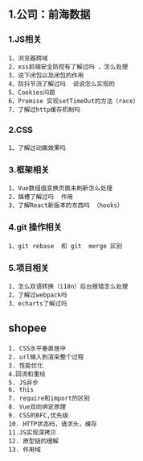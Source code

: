 ## 1.公司：前海数据
### 1.JS相关
    1、浏览器跨域
    2、xss前端安全防控有了解过吗 ，怎么处理
    3、说下闭包以及闭包的作用
    4、防抖节流了解过吗  说说怎么实现的
    5、Cookies问题
    6、Promise 实现setTimeOut的方法（race）
    7、了解过http缓存机制吗
### 2.CSS
    1、了解过动画效果吗
### 3.框架相关
    1、Vue数组值变换页面未刷新怎么处理
    2、插槽了解过吗  作用
    3、了解React新版本的东西吗 （hooks）
### 4.git 操作相关
    1、git rebase  和 git  merge 区别
### 5.项目相关
    1、怎么双语转换（i18n）后台报错怎么处理
    2、了解过webpack吗
    3、echarts了解过吗


## shopee	
	1. CSS水平垂直居中
	2. url输入到渲染整个过程
	3. 性能优化
	4.回流和重绘
	5. JS异步
	6. this
	7. require和import的区别
	8. Vue双向绑定原理
	9. CSS的BFC,优先级
	10. HTTP状态码，请求头，缓存
	11.JS实现深拷贝
	12. 原型链的理解
	13. 作用域 
